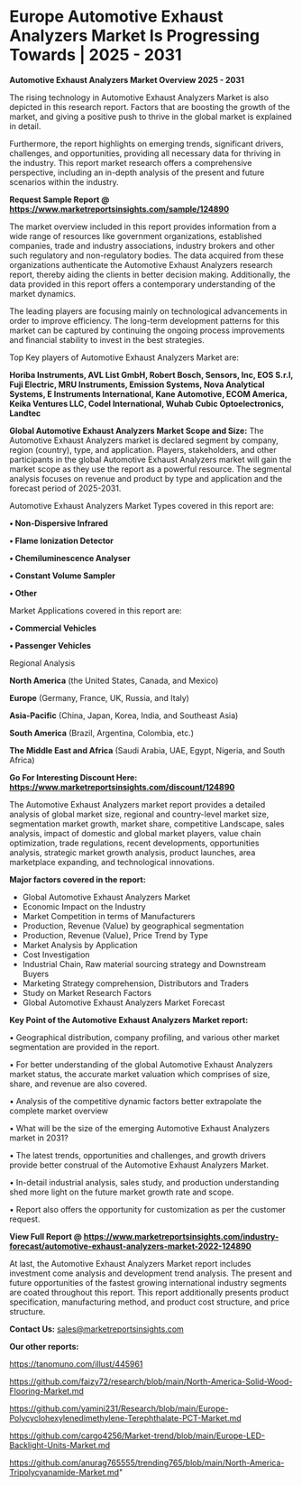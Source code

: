 # Europe Automotive Exhaust Analyzers Market Is Progressing Towards | 2025 - 2031

<Strong> Automotive Exhaust Analyzers Market Overview 2025 - 2031</strong>

The rising technology in Automotive Exhaust Analyzers Market is also depicted in this research report. Factors that are boosting the growth of the market, and giving a positive push to thrive in the global market is explained in detail.

Furthermore, the report highlights on emerging trends, significant drivers, challenges, and opportunities, providing all necessary data for thriving in the industry. This report market research offers a comprehensive perspective, including an in-depth analysis of the present and future scenarios within the industry.

<strong>Request Sample Report @ <a href=https://www.marketreportsinsights.com/sample/124890>https://www.marketreportsinsights.com/sample/124890</a></strong>

The market overview included in this report provides information from a wide range of resources like government organizations, established companies, trade and industry associations, industry brokers and other such regulatory and non-regulatory bodies. The data acquired from these organizations authenticate the Automotive Exhaust Analyzers research report, thereby aiding the clients in better decision making. Additionally, the data provided in this report offers a contemporary understanding of the market dynamics.

The leading players are focusing mainly on technological advancements in order to improve efficiency. The long-term development patterns for this market can be captured by continuing the ongoing process improvements and financial stability to invest in the best strategies.

Top Key players of Automotive Exhaust Analyzers Market are:

<strong>Horiba Instruments, AVL List GmbH, Robert Bosch, Sensors, Inc, EOS S.r.l, Fuji Electric, MRU Instruments, Emission Systems, Nova Analytical Systems, E Instruments International, Kane Automotive, ECOM America, Keika Ventures LLC, Codel International, Wuhab Cubic Optoelectronics, Landtec</strong>

<strong><b>Global Automotive Exhaust Analyzers Market Scope and Size:</b></strong>
The Automotive Exhaust Analyzers market is declared segment by company, region (country), type, and application. Players, stakeholders, and other participants in the global Automotive Exhaust Analyzers market will gain the market scope as they use the report as a powerful resource. The segmental analysis focuses on revenue and product by type and application and the forecast period of 2025-2031.

Automotive Exhaust Analyzers Market Types covered in this report are:

<strong>• Non-Dispersive Infrared

• Flame Ionization Detector

• Chemiluminescence Analyser

• Constant Volume Sampler

• Other</strong>

Market Applications covered in this report are:

<strong>• Commercial Vehicles

• Passenger Vehicles</strong> 

Regional Analysis

<strong>North America</strong> (the United States, Canada, and Mexico)

<strong>Europe</strong> (Germany, France, UK, Russia, and Italy)

<strong>Asia-Pacific</strong> (China, Japan, Korea, India, and Southeast Asia)

<strong>South America</strong> (Brazil, Argentina, Colombia, etc.)

<strong>The Middle East and Africa</strong> (Saudi Arabia, UAE, Egypt, Nigeria, and South Africa)

<strong>Go For Interesting Discount Here: <a href=https://www.marketreportsinsights.com/discount/124890>https://www.marketreportsinsights.com/discount/124890</a></strong>

The Automotive Exhaust Analyzers market report provides a detailed analysis of global market size, regional and country-level market size, segmentation market growth, market share, competitive Landscape, sales analysis, impact of domestic and global market players, value chain optimization, trade regulations, recent developments, opportunities analysis, strategic market growth analysis, product launches, area marketplace expanding, and technological innovations.

<strong><b>Major factors covered in the report:</b></strong>
<ul>
  <li>Global Automotive Exhaust Analyzers Market </li>
  <li>Economic Impact on the Industry</li>
  <li>Market Competition in terms of Manufacturers</li>
  <li>Production, Revenue (Value) by geographical segmentation</li>
  <li>Production, Revenue (Value), Price Trend by Type</li>
  <li>Market Analysis by Application</li>
  <li>Cost Investigation</li>
  <li>Industrial Chain, Raw material sourcing strategy and Downstream Buyers</li>
  <li>Marketing Strategy comprehension, Distributors and Traders</li>
  <li>Study on Market Research Factors</li>
  <li>Global Automotive Exhaust Analyzers Market Forecast</li>
</ul>

<strong><b>Key Point of the Automotive Exhaust Analyzers Market report:</b></strong>

• Geographical distribution, company profiling, and various other market segmentation are provided in the report.

• For better understanding of the global Automotive Exhaust Analyzers market status, the accurate market valuation which comprises of size, share, and revenue are also covered.

• Analysis of the competitive dynamic factors better extrapolate the complete market overview

• What will be the size of the emerging Automotive Exhaust Analyzers market in 2031?

• The latest trends, opportunities and challenges, and growth drivers provide better construal of the Automotive Exhaust Analyzers Market.

• In-detail industrial analysis, sales study, and production understanding shed more light on the future market growth rate and scope.

• Report also offers the opportunity for customization as per the customer request.

<strong><b>View Full Report @ <a href=https://www.marketreportsinsights.com/industry-forecast/automotive-exhaust-analyzers-market-2022-124890>https://www.marketreportsinsights.com/industry-forecast/automotive-exhaust-analyzers-market-2022-124890</a></b></strong>


At last, the Automotive Exhaust Analyzers Market report includes investment come analysis and development trend analysis. The present and future opportunities of the fastest growing international industry segments are coated throughout this report. This report additionally presents product specification, manufacturing method, and product cost structure, and price structure.

<strong>Contact Us:</strong>
sales@marketreportsinsights.com

<strong>Our other reports:</strong>

<a href=https://tanomuno.com/illust/445961>https://tanomuno.com/illust/445961</a>

<a href=https://github.com/faizy72/research/blob/main/North-America-Solid-Wood-Flooring-Market.md>https://github.com/faizy72/research/blob/main/North-America-Solid-Wood-Flooring-Market.md</a>

<a href=https://github.com/yamini231/Research/blob/main/Europe-Polycyclohexylenedimethylene-Terephthalate-PCT-Market.md>https://github.com/yamini231/Research/blob/main/Europe-Polycyclohexylenedimethylene-Terephthalate-PCT-Market.md</a>

<a href=https://github.com/cargo4256/Market-trend/blob/main/Europe-LED-Backlight-Units-Market.md>https://github.com/cargo4256/Market-trend/blob/main/Europe-LED-Backlight-Units-Market.md</a>

<a href=https://github.com/anurag765555/trending765/blob/main/North-America-Tripolycyanamide-Market.md>https://github.com/anurag765555/trending765/blob/main/North-America-Tripolycyanamide-Market.md</a>"
